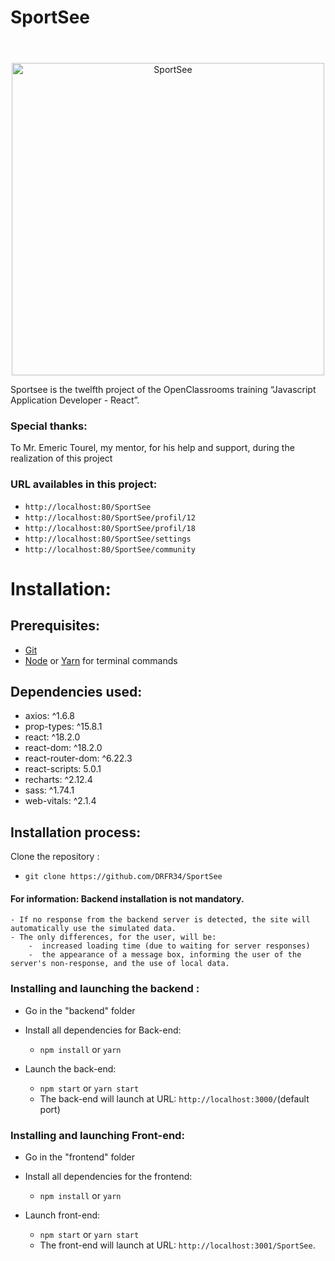 
# SportSee

<div align="center">
<!-- <img src="/frontend/src/assets/images/logo.png" alt="SportSee" width="100"  style="display: block; margin: 20px auto 0;" /> -->
<br>
<img src="/frontend/src/assets/images/demo.gif" alt="SportSee" width="500" style="display: block; margin: 20px auto 0;" />
</div>


Sportsee is the twelfth project of the OpenClassrooms training “Javascript Application Developer - React”.


### Special thanks:
To Mr. Emeric Tourel, my mentor, for his help and support, during the realization of this project

### URL availables in this project:

  -  `http://localhost:80/SportSee`
  -  `http://localhost:80/SportSee/profil/12`
  -  `http://localhost:80/SportSee/profil/18`
  -  `http://localhost:80/SportSee/settings`
  -  `http://localhost:80/SportSee/community`

# Installation:
## Prerequisites:
  -  [Git](https://git-scm.com)
  -  [Node](https://nodejs.org/en/) or [Yarn](https://yarnpkg.com/) for terminal commands


## Dependencies used:

  -  axios: ^1.6.8
  -  prop-types: ^15.8.1
  -  react: ^18.2.0
  -  react-dom: ^18.2.0
  -  react-router-dom: ^6.22.3
  -  react-scripts: 5.0.1
  -  recharts: ^2.12.4
  -  sass: ^1.74.1
  -  web-vitals: ^2.1.4


## Installation process:

Clone the repository :
   -  `git clone https://github.com/DRFR34/SportSee`

   #### For information: Backend installation is not mandatory.
    - If no response from the backend server is detected, the site will automatically use the simulated data.
    - The only differences, for the user, will be: 
        -  increased loading time (due to waiting for server responses)
        -  the appearance of a message box, informing the user of the server's non-response, and the use of local data.

### Installing and launching the backend :  

  -  Go in the "backend" folder

  -  Install all dependencies for Back-end:
     -  `npm install` or `yarn`
  -  Launch the back-end:
     -  `npm start` or `yarn start`
     -   The back-end will launch at URL: `http://localhost:3000/`(default port)

### Installing and launching Front-end:
  -  Go in the "frontend" folder

  -  Install all dependencies for the frontend:
     -  `npm install` or `yarn`
  -  Launch front-end:
     -  `npm start` or `yarn start`
     -   The front-end will launch at URL: `http://localhost:3001/SportSee`.


